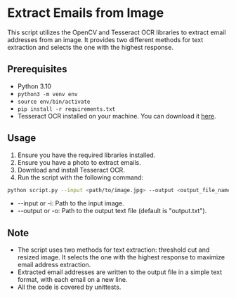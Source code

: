 # Extract Emails from Image

This script utilizes the OpenCV and Tesseract OCR libraries to extract email addresses from an image. It provides two different methods for text extraction and selects the one with the highest response.

## Prerequisites
- Python 3.10
- `python3 -m venv env`
- `source env/bin/activate`
- `pip install -r requirements.txt`
- Tesseract OCR installed on your machine. You can download it [here](https://github.com/tesseract-ocr/tesseract).

## Usage

1. Ensure you have the required libraries installed.
2. Ensure you have a photo to extract emails.
3. Download and install Tesseract OCR.
4. Run the script with the following command:

```bash
python script.py --input <path/to/image.jpg> --output <output_file_name.txt>
```

- --input or -i: Path to the input image.
- --output or -o: Path to the output text file (default is "output.txt").

## Note

- The script uses two methods for text extraction: threshold cut and resized image. It selects the one with the highest response to maximize email address extraction.
- Extracted email addresses are written to the output file in a simple text format, with each email on a new line.
- All the code is covered by unittests.
